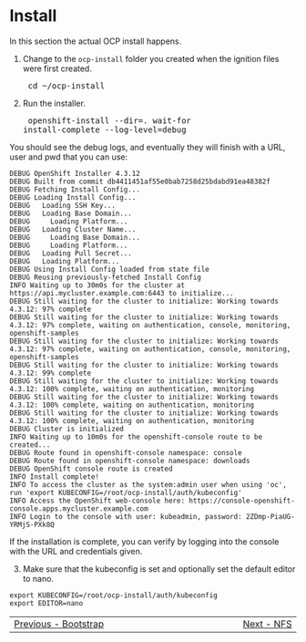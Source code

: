 # Install 

In this section the actual OCP install happens.

1. Change to the `ocp-install` folder you created when the ignition files were first created.<pre>
cd ~/ocp-install
</pre>

2. Run the installer.<pre>
openshift-install --dir=. wait-for install-complete --log-level=debug
</pre>

You should see the debug logs, and eventually they will finish with a URL, user and pwd that you can use:

```
DEBUG OpenShift Installer 4.3.12
DEBUG Built from commit db4411451af55e0bab7258d25bdabd91ea48382f
DEBUG Fetching Install Config...
DEBUG Loading Install Config...
DEBUG   Loading SSH Key...
DEBUG   Loading Base Domain...
DEBUG     Loading Platform...
DEBUG   Loading Cluster Name...
DEBUG     Loading Base Domain...
DEBUG     Loading Platform...
DEBUG   Loading Pull Secret...
DEBUG   Loading Platform...
DEBUG Using Install Config loaded from state file
DEBUG Reusing previously-fetched Install Config
INFO Waiting up to 30m0s for the cluster at https://api.mycluster.example.com:6443 to initialize...
DEBUG Still waiting for the cluster to initialize: Working towards 4.3.12: 97% complete
DEBUG Still waiting for the cluster to initialize: Working towards 4.3.12: 97% complete, waiting on authentication, console, monitoring, openshift-samples
DEBUG Still waiting for the cluster to initialize: Working towards 4.3.12: 97% complete, waiting on authentication, console, monitoring, openshift-samples
DEBUG Still waiting for the cluster to initialize: Working towards 4.3.12: 99% complete
DEBUG Still waiting for the cluster to initialize: Working towards 4.3.12: 100% complete, waiting on authentication, monitoring
DEBUG Still waiting for the cluster to initialize: Working towards 4.3.12: 100% complete, waiting on authentication, monitoring
DEBUG Still waiting for the cluster to initialize: Working towards 4.3.12: 100% complete, waiting on authentication, monitoring
DEBUG Cluster is initialized
INFO Waiting up to 10m0s for the openshift-console route to be created...
DEBUG Route found in openshift-console namespace: console
DEBUG Route found in openshift-console namespace: downloads
DEBUG OpenShift console route is created
INFO Install complete!
INFO To access the cluster as the system:admin user when using 'oc', run 'export KUBECONFIG=/root/ocp-install/auth/kubeconfig'
INFO Access the OpenShift web-console here: https://console-openshift-console.apps.mycluster.example.com
INFO Login to the console with user: kubeadmin, password: 2ZDmp-PiaUG-YRMjS-PXk8Q
```

If the installation is complete, you can verify by logging into the console with the URL and credentials given.

3. Make sure that the kubeconfig is set and optionally set the default editor to nano.
```shell
export KUBECONFIG=/root/ocp-install/auth/kubeconfig
export EDITOR=nano

```

<table align="center">
<tr>
  <td align="left" width="9999"><a href="bootstrap.md">Previous - Bootstrap</a> </td>
  <td align="right" width="9999"><a href="nfs.md">Next - NFS</a> </td>
</tr>
</table>
